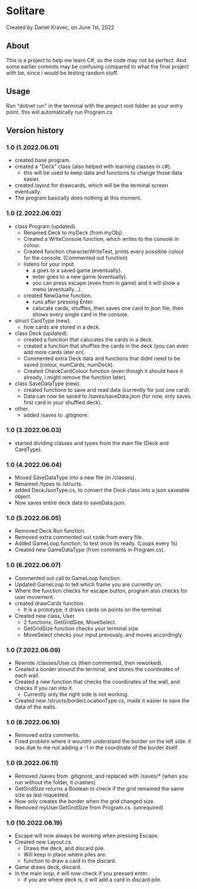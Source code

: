 # Solitare
Created by Daniel Kravec, on June 1st, 2022

## About
This is a project to help me learn C#, so the code may not be perfect. And some earlier commits may be confusing compared to what the final project with be, since i would be testing random stuff.

## Usage
Run "dotnet run" in the terminal with the project root folder as your entry point. this will automatically run Program.cs

## Version history
### 1.0 (1.2022.06.01)
- created base program.
- created a "Deck" class (also helped with learning classes in c#).
    - this will be used to keep data and functions to change those data easier.
- created layout for drawcards, which will be the terminal screen eventually.
- The program basically does nothing at this moment.

### 1.0 (2.2022.06.02)
- class Program (updated).
    - Renamed Deck to myDeck (from myObj).
    - Created a WriteConsole function, which writes to the console in colour.
    - Created function characterWriteTest, prints every possiblie colour for the console. (Commented out function) 
    - listens for your input.
        - a goes to a saved game (eventually).
        - enter goes to a new game (eventually).
        - you can press escape (even from in game) and it will show a menu (eventually...).
    - created NewGame function.
        - runs after pressing Enter.
        - calucate cards, shuffles, then saves one card to json file, then shows every single card in the console.
- struct CardType (new).
    - how cards are stored in a deck.
- class Deck (updated).
    - created a function that calucates the cards in a deck.
    - created a function that shuffles the cards in the deck (you can even add more cards later on).
    - Commented extra Deck data and functions that didnt need to be saved (colour, numCards, numDeck).
    - Created CheckCardColour function (even though it should have it already, i might remove the function later).
- class SaveDataType (new).
    - created functions to save and read data (currently for just one card).
    - Data can now be saved to /saves/saveData.json (for now, only saves first card in your shuffled deck).
- other.
    - added /saves to .gitignore.

### 1.0 (3.2022.06.03)
- started dividing classes and types from the main file (Deck and CardType).

### 1.0 (4.2022.06.04)
- Moved SaveDataType into a new file (in /classes).
- Renamed /types to /structs.
- added DeckJsonType.cs, to convert the Deck class into a json saveable object. 
- Now saves entire deck data to saveData.json.

### 1.0 (5.2022.06.05)
- Removed Deck.Run function.
- Removed extra commented out code from every file.
- Added GameLoop function, to test once its ready. (Loops every 1s)
- Created new GameDataType (from comments in Program.cs).

### 1.0 (6.2022.06.07)
- Commented out call to GameLoop function. 
- Updated GameLoop to tell which frame you are currently on.
- Where the function checks for escape button, program also checks for user movement.
- created drawCards function.
    - It is a prototype, it draws cards on points on the terminal. 
- Created new class, User.
    - 2 functions, GetGridSize, MoveSelect.
    - GetGridSize function checks your terminal size.
    - MoveSelect checks your input prevously, and moves accordingly.

### 1.0 (7.2022.06.09)
- Rewrote /classes/User.cs (then commented, then reworked).
- Created a border around the terminal, and stores the coordinates of each wall.
- Created a new function that checks the coordinates of the wall, and checks if you ran into it.
    - Currently only the right side is not working.
- Created new /structs/borderLocationType.cs, made it easier to save the data of the walls.

### 1.0 (8.2022.06.10)
- Removed extra comments.
- Fixed problem where it wouldnt understand the border on the left side. it was due to me not adding a -1 in the coordinate of the border itself.

### 1.0 (9.2022.06.11)
- Removed /saves from .gitignore, and replaced with /saves/* (when you run without the folder, it crashes)
- GetGridSize returns a Boolean to check if the grid remained the same size as last requested.
- Now only creates the border when the grid changed size.
- Removed myUser.GetGridSize from Program.cs. (unrequired)

### 1.0 (10.2022.06.19)
- Escape will now always be working when pressing Escape.
- Created new Layout.cs.
    - Draws the deck, and discard pile.
    - Will keep in place where piles are.
    - function to draw a card in the discard.
- Game draws deck, discard.
- In the main loop, it will now check if you pressed enter.
    - if you are where deck is, it will add a card in discard pile.
